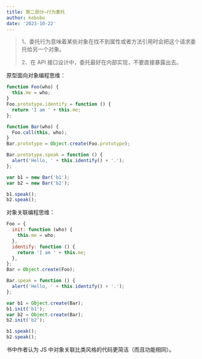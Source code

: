 ```yaml
---
title: 第二部分—行为委托
author: kebobo
date: '2023-10-22'
---
```


> 1、委托行为意味着某些对象在找不到属性或者方法引用时会把这个请求委托给另一个对象。
>
> 2、在 API 接口设计中，委托最好在内部实现，不要直接暴露出去。

原型面向对象编程思维：

```javascript
function Foo(who) {
  this.me = who;
}
Foo.prototype.identify = function () {
  return 'I am ' + this.me;
};

function Bar(who) {
  Foo.call(this, who);
}
Bar.prototype = Object.create(Foo.prototype);

Bar.prototype.speak = function () {
  alert('Hello, ' + this.identify() + '.');
};

var b1 = new Bar('b1');
var b2 = new Bar('b2');

b1.speak();
b2.speak();
```

对象关联编程思维：

```javascript
Foo = {
  init: function (who) {
    this.me = who;
  },
  identify: function () {
    return 'I am ' + this.me;
  },
};
Bar = Object.create(Foo);

Bar.speak = function () {
  alert('Hello, ' + this.identify() + '.');
};

var b1 = Object.create(Bar);
b1.init('b1');
var b2 = Object.create(Bar);
b2.init('b2');

b1.speak();
b2.speak();
```

书中作者认为 JS 中对象关联比类风格的代码更简洁（而且功能相同）。
